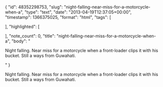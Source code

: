 {
  "id": 48352298753,
  "slug": "night-falling-near-miss-for-a-motorcycle-when-a",
  "type": "text",
  "date": "2013-04-19T12:37:05+00:00",
  "timestamp": 1366375025,
  "format": "html",
  "tags": [

  ],
  "highlighted": [

  ],
  "note_count": 0,
  "title": "night-falling-near-miss-for-a-motorcycle-when-a",
  "body": "<p>Night falling. Near miss for a motorcycle when a front-loader clips it with his bucket. Still a ways from Guwahati.</p>"
}

<p>Night falling. Near miss for a motorcycle when a front-loader clips it with his bucket. Still a ways from Guwahati.</p>